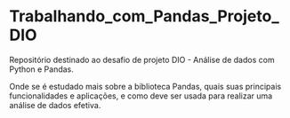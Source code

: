 # Trabalhando_com_Pandas_Projeto_DIO
Repositório destinado ao desafio de projeto DIO - Análise de dados com Python e Pandas.<p>
Onde se é estudado mais sobre a biblioteca Pandas, quais suas principais funcionalidades e aplicações, e como deve ser usada para realizar uma análise de dados efetiva.

